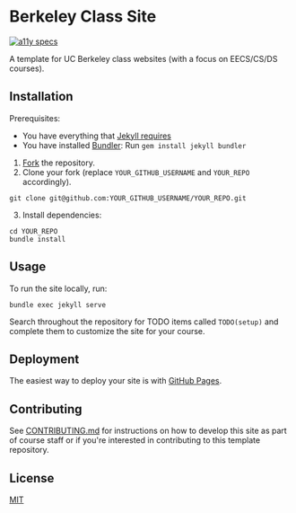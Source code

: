 # Berkeley Class Site

[![a11y specs](https://github.com/berkeley-eecs/berkeley-class-site/actions/workflows/rspec.yml/badge.svg)](https://github.com/berkeley-eecs/berkeley-class-site/actions/workflows/rspec.yml)

A template for UC Berkeley class websites (with a focus on EECS/CS/DS courses).

## Installation

Prerequisites:

- You have everything that [Jekyll requires](https://jekyllrb.com/docs/installation/)
- You have installed [Bundler](https://bundler.io/): Run `gem install jekyll bundler`

1. [Fork](https://github.com/berkeley-eecs/berkeley-class-site/fork) the repository.
2. Clone your fork (replace `YOUR_GITHUB_USERNAME` and `YOUR_REPO` accordingly).
```
git clone git@github.com:YOUR_GITHUB_USERNAME/YOUR_REPO.git
```
3. Install dependencies:
```
cd YOUR_REPO
bundle install
```

## Usage

To run the site locally, run:

```
bundle exec jekyll serve
```

Search throughout the repository for TODO items called `TODO(setup)` and complete them to customize the site for your course.

## Deployment

The easiest way to deploy your site is with [GitHub Pages](https://docs.github.com/en/pages/setting-up-a-github-pages-site-with-jekyll/about-github-pages-and-jekyll).

## Contributing

See [CONTRIBUTING.md](.github/CONTRIBUTING.md) for instructions on how to develop this site as part of course staff or if you're interested in contributing to this template repository.

## License

[MIT](LICENSE)
